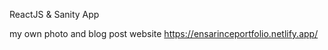 ReactJS & Sanity App

my own photo and blog post website 
https://ensarinceportfolio.netlify.app/


